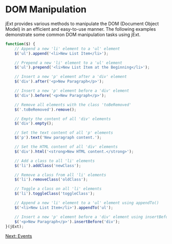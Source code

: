 # DOM Manipulation

jExt provides various methods to manipulate the DOM (Document Object Model) in an efficient and easy-to-use manner. 
The following examples demonstrate some common DOM manipulation tasks using jExt.

``` javascript
function($) {
    // Append a new 'li' element to a 'ul' element
    $('ul').append('<li>New List Item</li>');

    // Prepend a new 'li' element to a 'ul' element
    $('ul').prepend('<li>New List Item at the Beginning</li>');

    // Insert a new 'p' element after a 'div' element
    $('div').after('<p>New Paragraph</p>');

    // Insert a new 'p' element before a 'div' element
    $('div').before('<p>New Paragraph</p>');

    // Remove all elements with the class 'toBeRemoved'
    $('.toBeRemoved').remove();

    // Empty the content of all 'div' elements
    $('div').empty();

    // Set the text content of all 'p' elements
    $('p').text('New paragraph content.');

    // Set the HTML content of all 'div' elements
    $('div').html('<strong>New HTML content.</strong>');

    // Add a class to all 'li' elements
    $('li').addClass('newClass');

    // Remove a class from all 'li' elements
    $('li').removeClass('oldClass');

    // Toggle a class on all 'li' elements
    $('li').toggleClass('toggleClass');

    // Append a new 'li' element to a 'ul' element using appendTo()
    $('<li>New List Item</li>').appendTo('ul');

    // Insert a new 'p' element before a 'div' element using insertBefore()
    $('<p>New Paragraph</p>').insertBefore('div');
}(jExt);

```

[Next: Events](events.md)